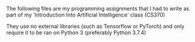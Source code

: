 The following files are my programming assignments that I had to write as part of my 'Introduction Into Artificial Intelligence' class (CS370)

They use no external libraries (such as Tensorflow or PyTorch) and only require it to be ran on Python 3 (preferably Python 3.7.4)
